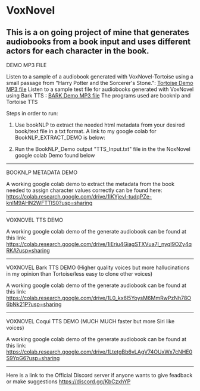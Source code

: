 # VoxNovel
This is a on going project of mine that generates audiobooks from a book input and uses different actors for each character in the book.
-------------------------------------------------------------------------------------------------------------------------------------------------------
DEMO MP3 FILE

Listen to a sample of a audiobook generated with VoxNovel-Tortoise using a small passage from "Harry Potter and the Sorcerer's Stone.":    [Tortoise Demo MP3 file](https://www.dropbox.com/s/mbv0eqcm73fzew7/test.mp3?dl=0)
Listen to a sample test file for audiobooks generated with VoxNovel using Bark TTS : [BARK Demo MP3 file](https://www.dropbox.com/s/wieaq6td15v1w6t/combined-Bark.wav?dl=0)
The programs used are booknlp and Tortoise TTS

Steps in order to run:
1. Use bookNLP to extract the needed html metadata from your desired book/text file in a txt format. A link to my google colab for BookNLP_EXTRACT_DEMO is below:

2. Run the BookNLP_Demo output "TTS_Input.txt" file in the the NoxNovel google colab Demo found below

-------------------------------------------------------------------------------------------------------------------------------------------------------
BOOKNLP METADATA DEMO

A working google colab demo to extract the metadata from the book needed to assign character values correctly can be found here: https://colab.research.google.com/drive/1IKYjevl-tudqPZe-knIM9AHN2WFTTlS0?usp=sharing

-------------------------------------------------------------------------------------------------------------------------------------------------------
VOXNOVEL TTS DEMO

A working google colab demo of the generate audiobook can be found at this link: https://colab.research.google.com/drive/1iEriu4GiagSTXVua7l_nyqI9OZy4qRKA?usp=sharing

-------------------------------------------------------------------------------------------------------------------------------------------------------
VOXNOVEL Bark TTS DEMO
(Higher quality voices but more hallucinations in my opinion than Tortoise/less easy to clone other voices)

A working google colab demo of the generate audiobook can be found at this link: https://colab.research.google.com/drive/1L0_kx6l5YoysM6MmRwPzNh78O6bNk21P?usp=sharing

-------------------------------------------------------------------------------------------------------------------------------------------------------
VOXNOVEL Coqui TTS DEMO
(MUCH MUCH faster but more Siri like voices)

A working google colab demo of the generate audiobook can be found at this link: https://colab.research.google.com/drive/1LtetgBb6vLAgV74OUxWx7cNHE0S9YpG6?usp=sharing

-------------------------------------------------------------------------------------------------------------------------------------------------------
Here is a link to the Official Discord server if anyone wants to give feadback or make suggestions 
https://discord.gg/KbCzxhYP
